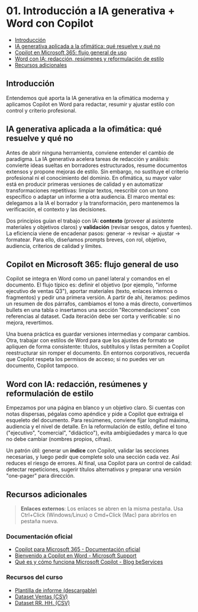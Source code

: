 # 01. Introducción a IA generativa + Word con Copilot

- [Introducción](#introducción)
- [IA generativa aplicada a la ofimática: qué resuelve y qué no](#ia-generativa-aplicada-a-la-ofimática-qué-resuelve-y-qué-no)
- [Copilot en Microsoft 365: flujo general de uso](#copilot-en-microsoft-365-flujo-general-de-uso)
- [Word con IA: redacción, resúmenes y reformulación de estilo](#word-con-ia-redacción-resúmenes-y-reformulación-de-estilo)
- [Recursos adicionales](#recursos-adicionales)

## Introducción
Entendemos qué aporta la IA generativa en la ofimática moderna y aplicamos Copilot en Word para redactar, resumir y ajustar estilo con control y criterio profesional.

## IA generativa aplicada a la ofimática: qué resuelve y qué no
Antes de abrir ninguna herramienta, conviene entender el cambio de paradigma. La IA generativa acelera tareas de redacción y análisis: convierte ideas sueltas en borradores estructurados, resume documentos extensos y propone mejoras de estilo. Sin embargo, no sustituye el criterio profesional ni el conocimiento del dominio. En ofimática, su mayor valor está en producir primeras versiones de calidad y en automatizar transformaciones repetitivas: limpiar textos, reescribir con un tono específico o adaptar un informe a otra audiencia. El marco mental es: delegamos a la IA el borrador y la transformación, pero mantenemos la verificación, el contexto y las decisiones.

Dos principios guían el trabajo con IA: **contexto** (proveer al asistente materiales y objetivos claros) y **validación** (revisar sesgos, datos y fuentes). La eficiencia viene de encadenar pasos: generar → revisar → ajustar → formatear. Para ello, diseñamos prompts breves, con rol, objetivo, audiencia, criterios de calidad y límites.

## Copilot en Microsoft 365: flujo general de uso
Copilot se integra en Word como un panel lateral y comandos en el documento. El flujo típico es: definir el objetivo (por ejemplo, "informe ejecutivo de ventas Q3"), aportar materiales (texto, enlaces internos o fragmentos) y pedir una primera versión. A partir de ahí, iteramos: pedimos un resumen de dos párrafos, cambiamos el tono a más directo, convertimos bullets en una tabla o insertamos una sección "Recomendaciones" con referencias al dataset. Cada iteración debe ser corta y verificable: si no mejora, revertimos. 

Una buena práctica es guardar versiones intermedias y comparar cambios. Otra, trabajar con estilos de Word para que los ajustes de formato se apliquen de forma consistente: títulos, subtítulos y listas permiten a Copilot reestructurar sin romper el documento. En entornos corporativos, recuerda que Copilot respeta los permisos de acceso; si no puedes ver un documento, Copilot tampoco.

## Word con IA: redacción, resúmenes y reformulación de estilo
Empezamos por una página en blanco y un objetivo claro. Si cuentas con notas dispersas, pégalas como apéndice y pide a Copilot que extraiga el esqueleto del documento. Para resúmenes, conviene fijar longitud máxima, audiencia y el nivel de detalle. En la reformulación de estilo, define el tono ("ejecutivo", "comercial", "didáctico"), evita ambigüedades y marca lo que no debe cambiar (nombres propios, cifras). 

Un patrón útil: generar un **índice** con Copilot, validar las secciones necesarias, y luego pedir que complete solo una sección cada vez. Así reduces el riesgo de errores. Al final, usa Copilot para un control de calidad: detectar repeticiones, sugerir títulos alternativos y preparar una versión "one-pager" para dirección.

## Recursos adicionales
> **Enlaces externos**: Los enlaces se abren en la misma pestaña. Usa Ctrl+Click (Windows/Linux) o Cmd+Click (Mac) para abrirlos en pestaña nueva.

### Documentación oficial
- <a href="https://learn.microsoft.com/es-es/copilot/microsoft-365/microsoft-365-copilot-overview" target="_blank">Copilot para Microsoft 365 - Documentación oficial</a>
- <a href="https://support.microsoft.com/es-es/office/bienvenido-a-copilot-en-word-2135e85f-a467-463b-b2f0-c51a46d625d1" target="_blank">Bienvenido a Copilot en Word - Microsoft Support</a>
- <a href="https://blog.beservices.es/blog/que-es-como-funciona-microsoft-copilot" target="_blank">Qué es y cómo funciona Microsoft Copilot - Blog beServices</a>

### Recursos del curso
- <a href="../../resources/misc/templates/plantilla_informe.txt">Plantilla de informe (descargable)</a>
- <a href="../../resources/misc/datasets/ventas_ejemplo.csv">Dataset Ventas (CSV)</a>
- <a href="../../resources/misc/datasets/rrhh_ejemplo.csv">Dataset RR. HH. (CSV)</a>
